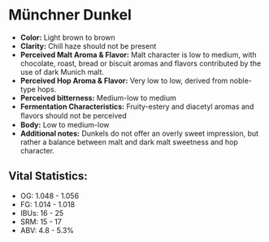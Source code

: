 # Münchner Dunkel

- **Color:** Light brown to brown
- **Clarity:** Chill haze should not be present
- **Perceived Malt Aroma & Flavor:** Malt character is low to medium, with chocolate, roast, bread or biscuit aromas and flavors contributed by the use of dark Munich malt.
- **Perceived Hop Aroma & Flavor:** Very low to low, derived from noble-type hops.
- **Perceived bitterness:** Medium-low to medium
- **Fermentation Characteristics:** Fruity-estery and diacetyl aromas and ﬂavors should not be perceived
- **Body:** Low to medium-low
- **Additional notes:** Dunkels do not offer an overly sweet impression, but rather a balance between malt and dark malt sweetness and hop character.

## Vital Statistics:

- OG: 1.048 - 1.056
- FG: 1.014 - 1.018
- IBUs: 16 - 25
- SRM: 15 - 17
- ABV: 4.8 - 5.3%
